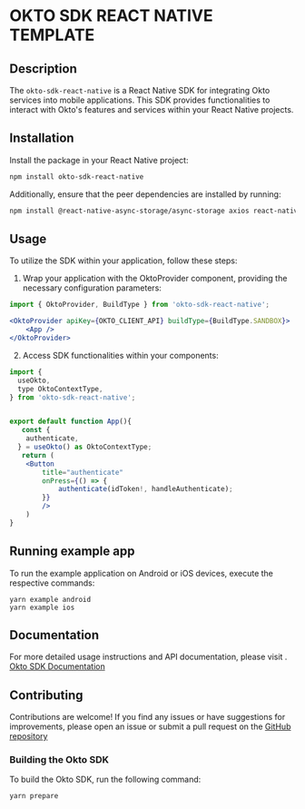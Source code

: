 # OKTO SDK REACT NATIVE TEMPLATE

## Description

The `okto-sdk-react-native` is a React Native SDK for integrating Okto services into mobile applications. This SDK provides functionalities to interact with Okto's features and services within your React Native projects.

## Installation

Install the package in your React Native project:

```sh
npm install okto-sdk-react-native
```

Additionally, ensure that the peer dependencies are installed by running:
```sh
npm install @react-native-async-storage/async-storage axios react-native-webview
```

## Usage

To utilize the SDK within your application, follow these steps:

1. Wrap your application with the OktoProvider component, providing the necessary configuration parameters:

```jsx
import { OktoProvider, BuildType } from 'okto-sdk-react-native';

<OktoProvider apiKey={OKTO_CLIENT_API} buildType={BuildType.SANDBOX}>
    <App />
</OktoProvider>
```

2. Access SDK functionalities within your components:
```jsx
import {
  useOkto,
  type OktoContextType,
} from 'okto-sdk-react-native';


export default function App(){
   const {
    authenticate,
  } = useOkto() as OktoContextType;
   return (
    <Button
        title="authenticate"
        onPress={() => {
            authenticate(idToken!, handleAuthenticate);
        }}
        />
    )
}

```

## Running example app
To run the example application on Android or iOS devices, execute the respective commands:


```
yarn example android
yarn example ios
```


## Documentation

For more detailed usage instructions and API documentation, please visit .
[Okto SDK Documentation](https://docs.okto.tech/okto_sdk/overview)

## Contributing

Contributions are welcome! If you find any issues or have suggestions for improvements, please open an issue or submit a pull request on the [GitHub repository](https://github.com/okto-hq/okto-sdk-react-native)

### Building the Okto SDK
To build the Okto SDK, run the following command:

```
yarn prepare
```
